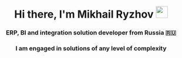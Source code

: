 <h1 align="center">Hi there, I'm Mikhail Ryzhov
<img src="https://github.com/blackcater/blackcater/raw/main/images/Hi.gif" height="32"/></h1>
<h3 align="center">ERP, BI and integration solution developer from Russia 🇷🇺</h3>
<h3 align="center">I am engaged in solutions of any level of complexity</h3>
